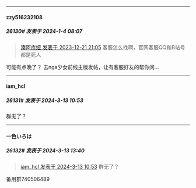 
*****

####  zzy516232108  
##### 26130#       发表于 2024-1-4 08:07

<blockquote><a href="httphttps://bbs.saraba1st.com/2b/forum.php?mod=redirect&amp;goto=findpost&amp;pid=63401769&amp;ptid=1471785" target="_blank">湊阿库娅 发表于 2023-12-21 21:05</a>
客服怎么找啊，官网客服QQ和B站号都是死人</blockquote>
可能有点晚了？
去nga少女前线主版发帖，让有客服好友的帮你问...

*****

####  iam_hcl  
##### 26131#       发表于 2024-3-13 10:53

群无了？


*****

####  一色いろは  
##### 26132#       发表于 2024-3-13 13:40

<blockquote><a href="httphttps://bbs.saraba1st.com/2b/forum.php?mod=redirect&amp;goto=findpost&amp;pid=64238602&amp;ptid=1471785" target="_blank">iam_hcl 发表于 2024-3-13 10:53</a>
 群无了？</blockquote>
备用群740506489

